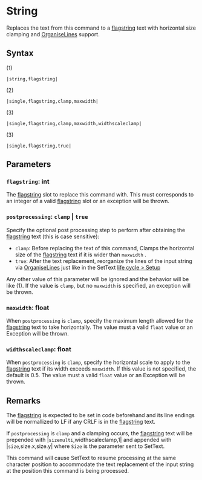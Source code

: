 # String

Replaces the text from this command to a [flagstring](../../../Flags%20arrays/flagstring.md) text with horizontal size clamping and [OrganiseLines](../../Related%20Systems/Automatic%20Line%20Breaks/OrganiseLines.md) support.

## Syntax

(1)

````
|string,flagstring|
````

(2)

````
|single,flagstring,clamp,maxwidth|
````

(3)

````
|single,flagstring,clamp,maxwidth,widthscaleclamp|
````

(3)

````
|single,flagstring,true|
````

## Parameters

### `flagstring`:  int

The [flagstring](../../../Flags%20arrays/flagstring.md) slot to replace this command with. This must corresponds to an integer of a valid [flagstring](../../../Flags%20arrays/flagstring.md) slot or an exception will be thrown.

### `postprocessing`: `clamp` | `true`

Specify the optional post processing step to perform after obtaining the [flagstring](../../../Flags%20arrays/flagstring.md) text (this is case sensitive):

* `clamp`: Before replacing the text of this command, Clamps the horizontal size of the [flagstring](../../../Flags%20arrays/flagstring.md) text if it is wider than `maxwidth` .
* `true`: After the text replacement, reorganize the lines of the input string via [OrganiseLines](../../Related%20Systems/Automatic%20Line%20Breaks/OrganiseLines.md) just like in the SetText [life cycle > Setup](../../life%20cycle.md#setup)

Any other value of this parameter will be ignored and the behavior will be like (1). If the value is `clamp`, but no `maxwidth` is specified, an exception will be thrown.

### `maxwidth`: float

When `postprocessing` is `clamp`, specify the maximum length allowed for the [flagstring](../../../Flags%20arrays/flagstring.md) text to take horizontally. The value must a valid `float` value or an Exception will be thrown.

### `widthscaleclamp`: float

When `postprocessing` is `clamp`, specify the horizontal scale to apply to the [flagstring](../../../Flags%20arrays/flagstring.md) text if its width exceeds `maxwidth`. If this value is not specified, the default is 0.5. The value must a valid `float` value or an Exception will be thrown.

## Remarks

The [flagstring](../../../Flags%20arrays/flagstring.md) is expected to be set in code beforehand and its line endings will be normallized to LF if any CRLF is in the [flagstring](../../../Flags%20arrays/flagstring.md) text.

If `postprocessing` is `clamp` and a clamping occurs, the [flagstring](../../../Flags%20arrays/flagstring.md) text will be prepended with |`sizemulti`,widthscaleclamp,1| and appended with |`size`,size.x,size.y| where `Size` is the parameter sent to SetText.

This command will cause SetText to resume processing at the same character position to accommodate the text replacement of the input string at the position this command is being processed.
